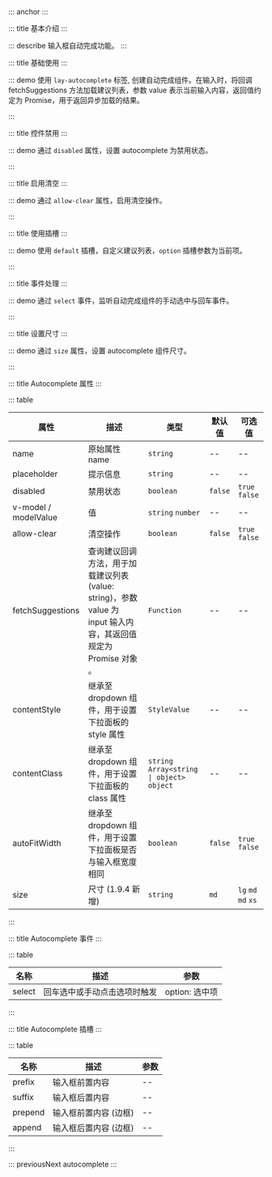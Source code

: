 ::: anchor
:::

::: title 基本介绍
:::

::: describe 输入框自动完成功能。
:::

::: title 基础使用
:::

::: demo 使用 `lay-autocomplete` 标签, 创建自动完成组件。在输入时，将回调 fetchSuggestions 方法加载建议列表，参数 value 表示当前输入内容，返回值约定为 Promise，用于返回异步加载的结果。

<template>
  <lay-autocomplete v-model="value" :fetchSuggestions="fetchSuggestions" placeholder="输入内容，触发提示"></lay-autocomplete>
</template>

<script>
import { ref, reactive } from 'vue'

export default {
  setup() {

    const value = ref("");
    const fetchSuggestions = function(value) {
        return new Promise((resolve) => {
            resolve([
              {value: "稻香 - 周杰伦"},
              {value: "蒲公英的约定 - 周杰伦"},
              {value: "爱在西元前 - 周杰伦"},
              {value: "不能说的秘密 - 周杰伦"},
              {value: "七里香 - 周杰伦"},
              {value: "龙卷风 - 周杰伦"},
              {value: "稻香 - 周杰伦"},
              {value: "蒲公英的约定 - 周杰伦"},
              {value: "爱在西元前 - 周杰伦"},
              {value: "不能说的秘密 - 周杰伦"},
              {value: "七里香 - 周杰伦"},
              {value: "龙卷风 - 周杰伦"},
              {value: "稻香 - 周杰伦"},
              {value: "蒲公英的约定 - 周杰伦"},
              {value: "爱在西元前 - 周杰伦"},
              {value: "不能说的秘密 - 周杰伦"},
              {value: "七里香 - 周杰伦"},
              {value: "龙卷风 - 周杰伦"},
            ])
        });
    }

    return {
      value,
      fetchSuggestions
    }
  }
}
</script>

:::

::: title 控件禁用
:::

::: demo 通过 `disabled` 属性，设置 autocomplete 为禁用状态。

<template>
  <lay-autocomplete v-model="value1" :fetchSuggestions="fetchSuggestions1" :disabled="true" placeholder="请输入"></lay-autocomplete>
</template>

<script>
import { ref, reactive } from 'vue'

export default {
  setup() {

    const value1 = ref("");
    const fetchSuggestions1 = function(value) {
      if(value != "") {
        return new Promise((resolve) => {
          setTimeout(() => {
            resolve([
              {value: "稻香 - 周杰伦"},
              {value: "蒲公英的约定 - 周杰伦"},
              {value: "爱在西元前 - 周杰伦"},
              {value: "不能说的秘密 - 周杰伦"},
              {value: "七里香 - 周杰伦"},
              {value: "龙卷风 - 周杰伦"},
            ])
          }, 500)
        });
      }
    }

    return {
      value1,
      fetchSuggestions1
    }
  }
}
</script>

:::

::: title 启用清空
:::

::: demo 通过 `allow-clear` 属性，启用清空操作。

<template>
  <lay-autocomplete v-model="value2" :fetchSuggestions="fetchSuggestions2" :allow-clear="true" placeholder="请输入"></lay-autocomplete>
</template>

<script>
import { ref, reactive } from 'vue'

export default {
  setup() {

    const value2 = ref("");
    const fetchSuggestions2 = function(value) {
      if(value != "") {
        return new Promise((resolve) => {
          setTimeout(() => {
            resolve([
              {value: "稻香 - 周杰伦"},
              {value: "蒲公英的约定 - 周杰伦"},
              {value: "爱在西元前 - 周杰伦"},
              {value: "不能说的秘密 - 周杰伦"},
              {value: "七里香 - 周杰伦"},
              {value: "龙卷风 - 周杰伦"},
            ])
          }, 500)
        });
      }
    }

    return {
      value2,
      fetchSuggestions2
    }
  }
}
</script>

:::

::: title 使用插槽
:::

::: demo 使用 `default` 插槽，自定义建议列表，`option` 插槽参数为当前项。

<template>
  <lay-autocomplete v-model="value3" :fetchSuggestions="fetchSuggestions3" placeholder="请输入">
    <template #suffix>
      <lay-icon type="layui-icon-search"></lay-icon>
    </template>
    <template #default="{ option }">
      {{ option }}
    </template>
  </lay-autocomplete>
</template>

<script>
import { ref, reactive } from 'vue'

export default {
  setup() {

    const value3 = ref("");
    const fetchSuggestions3 = function(value) {
      if(value != "") {
        return new Promise((resolve) => {
          setTimeout(() => {
            resolve([
              {value: "稻香 - 周杰伦"},
              {value: "蒲公英的约定 - 周杰伦"},
              {value: "爱在西元前 - 周杰伦"},
              {value: "不能说的秘密 - 周杰伦"},
              {value: "七里香 - 周杰伦"},
              {value: "龙卷风 - 周杰伦"},
            ])
          }, 500)
        });
      }
    }

    return {
      value3,
      fetchSuggestions3
    }
  }
}
</script>

:::

::: title 事件处理
:::

::: demo 通过 `select` 事件，监听自动完成组件的手动选中与回车事件。

<template>
  <lay-autocomplete v-model="value4" :fetchSuggestions="fetchSuggestions4" placeholder="请输入" @select="select4"></lay-autocomplete>
</template>

<script>
import { ref, reactive } from 'vue'

export default {
  setup() {

    const value4 = ref("");
    const fetchSuggestions4 = function(value) {
      if(value != "") {
        return new Promise((resolve) => {
          setTimeout(() => {
            resolve([
              {value: "稻香 - 周杰伦"},
              {value: "蒲公英的约定 - 周杰伦"},
              {value: "爱在西元前 - 周杰伦"},
              {value: "不能说的秘密 - 周杰伦"},
              {value: "七里香 - 周杰伦"},
              {value: "龙卷风 - 周杰伦"},
            ])
          }, 500)
        });
      }
    };

    const select4 = function(option) {
      console.log("选中内容:" + JSON.stringify(option));
    }

    return {
      value4,
      fetchSuggestions4,
      select4
    }
  }
}
</script>

:::

::: title 设置尺寸
:::

::: demo 通过 `size` 属性，设置 autocomplete 组件尺寸。

<template>
  <lay-autocomplete v-model="value5" :fetchSuggestions="fetchSuggestions5" placeholder="输入内容，触发提示" size="lg"></lay-autocomplete>
</template>

<script>
import { ref, reactive } from 'vue'

export default {
  setup() {

    const value5 = ref("");
    const fetchSuggestions5 = function(value) {
      if(value != "") {
        return new Promise((resolve) => {
          setTimeout(() => {
            resolve([
              {value: "稻香 - 周杰伦"},
              {value: "蒲公英的约定 - 周杰伦"},
              {value: "爱在西元前 - 周杰伦"},
              {value: "不能说的秘密 - 周杰伦"},
              {value: "七里香 - 周杰伦"},
              {value: "龙卷风 - 周杰伦"},
            ])
          }, 500)
        });
      }
    }

    return {
      value5,
      fetchSuggestions5
    }
  }
}
</script>

:::

::: title Autocomplete 属性
:::

::: table

| 属性                 | 描述                                     | 类型              | 默认值   | 可选值          | 
| -------------------- | --------------------------------------- | ----------------- | ------- | -------------- | 
| name                 | 原始属性 name                            | `string`          | --      | --              | 
| placeholder          | 提示信息                                 | `string`          | --      | --              | 
| disabled             | 禁用状态                                 | `boolean`         | `false` | `true` `false`  | 
| v-model / modelValue | 值                                      | `string` `number` | --      | --             |
| allow-clear          | 清空操作                                 | `boolean`         | `false` | `true` `false`  | 
| fetchSuggestions     | 查询建议回调方法，用于加载建议列表 (value: string)，参数 value 为 input 输入内容，其返回值规定为 Promise 对象 。| `Function`        | --      | --             | 
| contentStyle         | 继承至 dropdown 组件，用于设置下拉面板的 style 属性                                 | `StyleValue`      | --      | --             |
| contentClass         | 继承至 dropdown 组件，用于设置下拉面板的 class 属性                                 | `string` `Array<string \| object>` `object`          | -- | -- | 
| autoFitWidth         | 继承至 dropdown 组件，用于设置下拉面板是否与输入框宽度相同                           | `boolean`         | `false` | `true` `false`  | 
| size                 | 尺寸 (1.9.4 新增)                                                                 | `string`          | `md` | `lg` `md` `md` `xs`  | 
:::

::: title Autocomplete 事件
:::

::: table

| 名称    | 描述                               | 参数             |
| ------- | ----                              | ----             |
| select  | 回车选中或手动点击选项时触发         | option: 选中项    |

:::

::: title Autocomplete 插槽
:::

::: table

| 名称    | 描述 | 参数 |
| ------- | ---- | ---- |
| prefix  | 输入框前置内容         | --    |
| suffix  | 输入框后置内容         | --    |
| prepend | 输入框前置内容 (边框)  | --    |
| append  | 输入框后置内容 (边框)   | --    |

:::

::: previousNext autocomplete
:::
